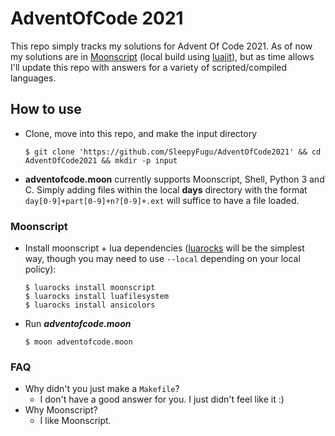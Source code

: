 # AdventOfCode 2021

This repo simply tracks my solutions for Advent Of Code 2021. As of now my solutions are in [Moonscript](https://moonscript.org/) (local build using [luajit](https://luajit.org/)), but as time allows I'll update this repo with answers for a variety of scripted/compiled languages.

## How to use
- Clone, move into this repo, and make the input directory
  ```
  $ git clone 'https://github.com/SleepyFugu/AdventOfCode2021' && cd AdventOfCode2021 && mkdir -p input
  ```
- **adventofcode.moon** currently supports Moonscript, Shell, Python 3 and C. Simply adding files within the local **days** directory with the format `day[0-9]+part[0-9]+n?[0-9]+.ext` will suffice to have a file loaded.

### Moonscript
- Install moonscript + lua dependencies ([luarocks](https://luarocks.org/) will be the simplest way, though you may need to use `--local` depending on your local policy):
  ```
  $ luarocks install moonscript
  $ luarocks install luafilesystem
  $ luarocks install ansicolors
  ```
- Run **_adventofcode.moon_**
  ```
  $ moon adventofcode.moon
  ```

### FAQ
- Why didn't you just make a `Makefile`?
  - I don't have a good answer for you. I just didn't feel like it :)
- Why Moonscript?
  - I like Moonscript.